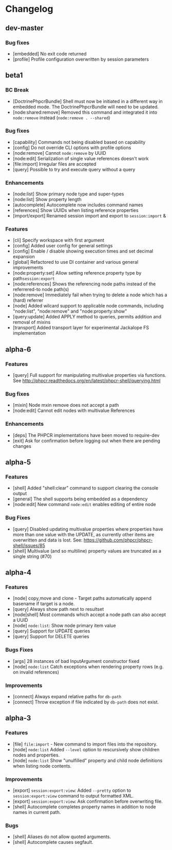 Changelog
=========


dev-master
----------

### Bug fixes

- [embedded] No exit code returned
- [profile] Profile configuration overwritten by session parameters

beta1
-----

### BC Break

- [DoctrinePhpcrBundle] Shell must now be initiated in a different way in
  embedded mode. The DoctrinePhpcrBundle will need to be updated.
- [node:shared:remove] Removed this command and integrated it into
  `node:remove` instead (`node:remove . --shared`)

### Bug fixes

- [capability] Commands not being disabled based on capability
- [config] Do not override CLI options with profile options
- [node:remove] Cannot `node:remove` by UUID
- [node:edit] Serialization of single value references doesn't work
- [file:import] Irregular files are accepted
- [query] Possible to try and execute query without a query

### Enhancements

- [node:list] Show primary node type and super-types
- [node:list] Show property length
- [autocomplete] Autocomplete now includes command names
- [references] Show UUIDs when listing reference properties
- [import/export] Renamed session import and export to `session:import` &

### Features

- [cli] Specify workspace with first argument
- [config] Added user config for general settings
- [config] Enable / disable showing execution times and set decimal expansion
- [global] Refactored to use DI container and various general improvements
- [node:property:set] Allow setting reference property type by path`session:export`
- [node:references] Shows the referencing node paths instead of the referrered-to node path(s)
- [node:remove] Immediately fail when trying to delete a node which has a (hard) referrer
- [node] Added wilcard support to applicable node commands, including "node:list", "node:remove" and "node:property:show"
- [query:update] Added APPLY method to queries, permits addition and removal of mixins
- [transport] Added transport layer for experimental Jackalope FS implementation

alpha-6
-------

### Features

- [query] Full support for manipulating multivalue properties via functions.
          See http://phpcr.readthedocs.org/en/latest/phpcr-shell/querying.html

### Bug fixes

- [mixin] Node mxin remove does not accept a path
- [node:edit] Cannot edit nodes with multivalue References

### Enhancements

- [deps] The PHPCR implementations have been moved to require-dev
- [exit] Ask for confirmation before logging out when there are pending changes

alpha-5
-------

### Features

- [shell] Added "shell:clear" command to support clearing the console output
- [general] The shell supports being embedded as a dependency
- [node:edit] New command `node:edit` enables editing of entire node

### Bug Fixes

- [query] Disabled updating multivalue properties where properties have more
          than one value with the UPDATE, as currently other items are overwritten and
          data is lost. See: https://github.com/phpcr/phpcr-shell/issues/85
- [shell] Multivalue (and so multiline) property values are truncated as a single string (#70)

alpha-4
-------

### Features

- [node] copy,move and clone - Target paths automatically append basename if target is a node.
- [query] Always show path next to resultset
- [node|shell] Most commands which accept a node path can also accept a UUID
- [node] `node:list`: Show node primary item value
- [query] Support for UPDATE queries
- [query] Support for DELETE queries

### Bugs Fixes

- [args] 28 instances of bad InputArgument constructor fixed
- [node] `node:list` Catch exceptions when rendering property rows (e.g. on invalid references)

### Improvements

- [connect] Always expand relative paths for `db-path`
- [connect] Throw exception if file indicated by `db-path` does not exist.

alpha-3
-------

### Features

- [file] `file:import` - New command to import files into the repository.
- [node] `node:list` Added `--level` option to rescursively show children nodes and properties.
- [node] `node:list` Show "unulfilled" property and child node definitions when listing node contents.

### Improvements

- [export] `session:export:view`: Added `--pretty` option to `session:export:view` command to output formatted XML.
- [export] `session:export:view`: Ask confirmation before overwriting file.
- [shell] Autocomplete completes property names in addition to node names in current path.

### Bugs

- [shell] Aliases do not allow quoted arguments.
- [shell] Autocomplete causes segfault.
